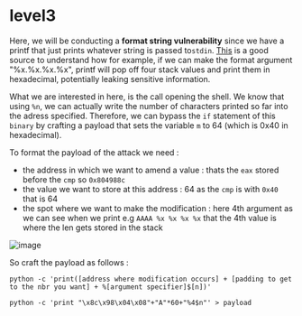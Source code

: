 # level3

Here, we will be conducting a **format string vulnerability** since we have a printf that just prints whatever string is passed to`stdin`. [This](https://web.ecs.syr.edu/~wedu/Teaching/cis643/LectureNotes_New/Format_String.pdf) is a good source to understand how for example, if we can make the format argument "%x.%x.%x.%x", printf will pop off four stack values and print them in hexadecimal, potentially leaking sensitive information.

What we are interested in here, is the call opening the shell. We know that using `%n`, we can actually write the number of characters printed so far into the adress specified. Therefore, we can bypass the `if` statement of this `binary` by crafting a payload that sets the variable `m` to 64 (which is 0x40 in hexadecimal).

To format the payload of the attack we need : 
- the address in which we want to amend a value : thats the `eax` stored before the `cmp` so `0x804988c`
- the value we want to store at this address : 64 as the `cmp` is with `0x40` that is 64
- the spot where we want to make the modification : here 4th argument as we can see when we print e.g `AAAA %x %x %x %x` that the 4th value is where the len gets stored in the stack 

![image](https://github.com/chmadran/rainfall_42/assets/113340699/e7413391-826f-4157-823b-e723480fef60)

So craft the payload as follows : 

`python -c 'print([address where modification occurs] + [padding to get to the nbr you want] + %[argument specifier]$[n])'`

`python -c 'print "\x8c\x98\x04\x08"+"A"*60+"%4$n"' > payload`
